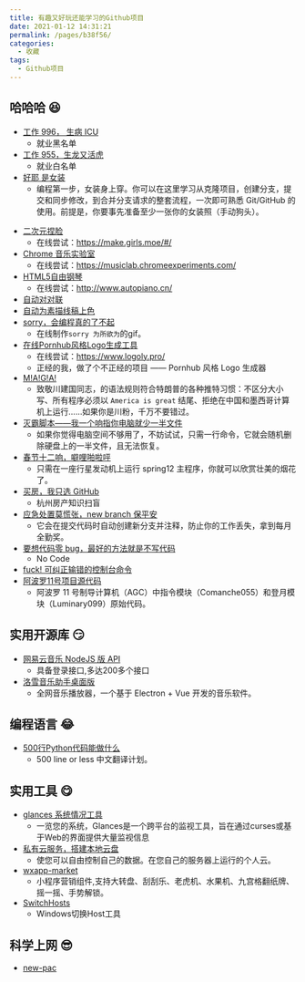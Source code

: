 ```yaml
---
title: 有趣又好玩还能学习的Github项目
date: 2021-01-12 14:31:21
permalink: /pages/b38f56/
categories:
  - 收藏
tags:
  - Github项目
---
```


## 哈哈哈 :laughing:

- [工作 996， 生病 ICU](https://github.com/996icu/996.ICU)
  - 就业黑名单
- [工作 955，生龙又活虎](https://github.com/formulahendry/955.WLB)
  - 就业白名单
- [好耶 是女装](https://github.com/komeiji-satori/Dress)
  - 编程第一步，女装身上穿。你可以在这里学习从克隆项目，创建分支，提交和同步修改，到合并分支请求的整套流程，一次即可熟悉 Git/GitHub 的使用。前提是，你要事先准备至少一张你的女装照（手动狗头）。

<!-- more -->

- [二次元捏脸](https://github.com/makegirlsmoe/makegirlsmoe_web)
  - 在线尝试：<https://make.girls.moe/#/>
- [Chrome 音乐实验室](https://github.com/googlecreativelab/chrome-music-lab)
  - 在线尝试：<https://musiclab.chromeexperiments.com/>
- [HTML5自由钢琴](https://github.com/WarpPrism/AutoPiano)
  - 在线尝试：<http://www.autopiano.cn/>
- [自动对对联](https://github.com/wb14123/seq2seq-couplet)
- [自动为素描线稿上色](https://github.com/lllyasviel/style2paints)
- [sorry，会编程真的了不起](https://github.com/xtyxtyx/sorry)
  - 在线制作`sorry 为所欲为`的gif。
- [在线Pornhub风格Logo生成工具](https://github.com/bestony/logoly)
  - 在线尝试：<https://www.logoly.pro/>
  - 正经的我，做了个不正经的项目 —— Pornhub 风格 Logo 生成器
- [M!A!G!A!](https://github.com/samshadwell/TrumpScript)
  - 致敬川建国同志，的语法规则符合特朗普的各种推特习惯：不区分大小写、所有程序必须以 `America is great` 结尾、拒绝在中国和墨西哥计算机上运行……如果你是川粉，千万不要错过。
- [灭霸脚本——我一个响指你电脑就少一半文件](https://github.com/hotvulcan/Thanos.sh)
  - 如果你觉得电脑空间不够用了，不妨试试，只需一行命令，它就会随机删除硬盘上的一半文件，且无法恢复。
- [春节十二响，噼哩啪啦呯](https://github.com/picasso250/spring12)
  - 只需在一座行星发动机上运行 spring12 主程序，你就可以欣赏壮美的烟花了。
- [买房，我只选 GitHub](https://github.com/houshanren/hangzhou_house_knowledge)
  - 杭州房产知识扫盲
- [应急处置莫慌张，new branch 保平安](https://github.com/qw3rtman/git-fire)
  - 它会在提交代码时自动创建新分支并注释，防止你的工作丢失，拿到每月全勤奖。
- [要想代码零 bug，最好的方法就是不写代码](https://github.com/kelseyhightower/nocode)
  - No Code
- [fuck! 可纠正输错的控制台命令](https://github.com/nvbn/thefuck)
- [阿波罗11号项目源代码](https://github.com/chrislgarry/Apollo-11)
  - 阿波罗 11 号制导计算机（AGC）中指令模块（Comanche055）和登月模块（Luminary099）原始代码。

## 实用开源库 :smirk:

- [网易云音乐 NodeJS 版 API](https://binaryify.github.io/NeteaseCloudMusicApi/)
  - 具备登录接口,多达200多个接口
- [洛雪音乐助手桌面版](https://github.com/lyswhut/lx-music-desktop)
  - 全网音乐播放器，一个基于 Electron + Vue 开发的音乐软件。

## 编程语言 :joy:

- [500行Python代码能做什么](https://github.com/HT524/500LineorLess_CN)
  - 500 line or less 中文翻译计划。

## 实用工具 :yum:

- [glances 系统情况工具](https://github.com/nicolargo/glances)
  - 一览您的系统，Glances是一个跨平台的监视工具，旨在通过curses或基于Web的界面提供大量监视信息
- [私有云服务，搭建本地云盘](https://github.com/owncloud/core)
  - 使您可以自由控制自己的数据。在您自己的服务器上运行的个人云。
- [wxapp-market](https://github.com/o2team/wxapp-market)
  - 小程序营销组件,支持大转盘、刮刮乐、老虎机、水果机、九宫格翻纸牌、摇一摇、手势解锁。
- [SwitchHosts](https://github.com/oldj/SwitchHosts)
  - Windows切换Host工具

## 科学上网 :sunglasses:

- [new-pac](https://github.com/Alvin9999/new-pac)